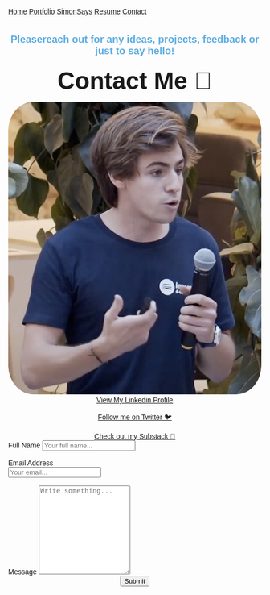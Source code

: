 <head>
<style>
body {
  margin: 0;
  font-family: Arial, Helvetica, sans-serif;
}

.topnav {
  overflow: hidden;
  top: 50%;
  background-color: #5DADE2;
  border-top-left-radius: 10px;
  border-bottom-left-radius: 10px;
  border-top-right-radius: 10px;
  border-bottom-right-radius: 10px;

}

.topnav a {
  float: left;
  color: #f2f2f2;
  text-align: center;
  padding: 14px 16px;
  text-decoration: none;
  font-size: 17px;
  width: 20%;
  margin:0;
  border-top-left-radius: 6px;
  border-bottom-left-radius: 6px;
  border-top-right-radius: 6px;
  border-bottom-right-radius: 6px;
}


.topnav a:hover {
  background-color: #ddd;
  color: black;
}

.topnav a.active {
  background-color: #3498DB;
  color: white;
}
      /* The dropdown container */
      .dropdown {
      float: left;
      overflow: hidden;
      color: #3498DB;
      }
      /* Dropdown button */
      .dropdown .dropbtn {
      float: center;
      color: #3498DB;
      text-align: center;
      padding: 14px 16px;
      text-decoration: none;
      font-size: 17px;
      min-width:21%;
      margin:0;
      }
      /* Dropdown content (hidden by default) */
      .dropdown-content {
      display: none;
      position: absolute;
      background-color: #f9f9f9;
      min-width: 19%;
      box-shadow: 0px 8px 16px 0px rgba(0,0,0,0.2);
      z-index: 1;
      }
      /* Links inside the dropdown */
      .dropdown-content a {
      float: none;
      color: black;
      padding: 12px 16px;
      text-decoration: none;
      display: block;
      text-align: center;
      min-width:100%;
      }
      /* Add a grey background color to dropdown links on hover */
      .dropdown-content a:hover {
      min-width:100%;
      background-color: #cc2;
      }
      /* Show the dropdown menu on hover */
      .dropdown:hover .dropdown-content {
      display: block;
      }

.img {
  border-radius: 10%;
}

/* For the contact */
* {
  box-sizing: border-box;
}

/* Style inputs */
input[type=text], select, textarea, input[type=email]{
  width: 100%;
  padding: 12px;
  border: 1px solid #ccc;
  border-radius: 4px;
  margin-top: 6px;
  margin-bottom: 16px;
  resize: vertical;
}

input[type=submit] {
  background-color: #04AA6D;
  color: white;
  padding: 12px 20px;
  border: none;
  border-radius: 4px;
  cursor: pointer;
}

input[type=submit]:hover {
  background-color: #45a049;
  border-radius: 4px;
}

/* Style the container/contact section */
.container {
  border-radius: 5px;
  background-color: #f2f2f2;
  padding: 10px;
}

/* Create two columns that float next to eachother */
.column {
  float: left;
  width: 50%;
  margin-top: 6px;
  padding: 20px;
}

/* Clear floats after the columns */
.row:after {
  content: "";
  display: table;
  clear: both;
}

/* Responsive layout - when the screen is less than 600px wide, make the two columns stack on top of each other instead of next to each other */
@media screen and (max-width: 600px) {
  .container, input[type=submit] {
    width:85%;
    height: 65%;
    margin-top: 0;
  }

  .column {
    width: 100%;
    height: auto;
  }

  .img {
    max-width: 100%;
    min-width: 300px;
    height: auto;
  }

}


@media screen and (max-width: 600px) {
  .topnav {position: relative;}
  .topnav a {
    float: left;
    display: block;
    text-align: center;
    width:100%;
  }
  .topnav a.icon {
    float: right;
    display: block;
  }

}

</style>
</head>

<body>
  <div class="topnav">
    <a href="https://simonpastor.com">Home</a>
    <a href="https://simonpastor.com/portfolio">Portfolio</a>
    <!-- <div class="dropdown"> */
      <button class="dropbtn">
        <a href="#contact">SimonSays</a>
      <i class="fa fa-caret-down"></i>
      </button>
      <div class="dropdown-content">
         <a href="#">Emperor Gaius Trump</a>
         <a href="#">Harmless Tradition or (Khat)astrophe?</a>
         <a href="#">Post-Covid Social Status:Unclear</a>
      </div>
    </div> -->
    <a href="https://simonpastor.substack.com">SimonSays</a>
    <a href="https://simonpastor.com/resume">Resume</a>
    <a class="active" href="https://simonpastor.com/contact">Contact</a>
  </div>

<br>
<center>
<p style="font-size:20px">
  <font color='#5DADE2'>
  <strong>Pleasereach out for any ideas, projects, feedback or just to say hello!</strong>
  </font>
</p>
</center>

<div class="container">
  <div style="text-align:center">
    <p><font size=30><center><strong>Contact Me 💭</strong></center></font></p>
  </div>
  <div class="row">
    <div class="column">
      <center>
      <img src="logo.png?raw=true" class="responsive" style="width:100%; border-radius: 10%" >
      <a href="https://www.linkedin.com/in/simonpastor/">View My Linkedin Profile</a>
      <br><br>
      <a href="https://twitter.com/the_simonpastor">Follow me on Twitter 🐦</a>
      <br><br>
      <a href="https://simonpastor.substack.com">Check out my Substack 💭</a>
      </center>
    </div>
    <div class="column">
      <form action="https://formspree.io/f/mvodzdww" method="POST">
        <label for="full-name">Full Name</label>
        <input type="text" id="full-name" name="name" placeholder="Your full name..." required="">
        <br><br>
        <label for="email-address">Email Address</label>
        <br>
        <input type="email" id="email-address" name="_replyto" placeholder="Your email..." required="">
        <br><br>
        <label for="message">Message</label>
        <textarea id="message" name="message" placeholder="Write something..." style="height:170px" required=""></textarea>
        <center><input type="submit" value="Submit"></center>
      </form>
    </div>
  </div>
</div>

<!-- <center>
  <br>
  Hey, I'm Simon, an LSE Government and History alumnus passionate about the intersection of Data and Politics/Policy.
  <br> Don't hesitate to reach out!
  <br><br>
  <a href="https://www.linkedin.com/in/simonpastor/">View My Linkedin Profile</a>
  <br><br>
  <a href="https://twitter.com/the_simonpastor">Follow me on Twitter 🐦</a>
  <br><br>
  <a href="https://simonpastor.substack.com">Check out my Substack 💭</a>
  <link rel="stylesheet" href="style.css" type="text/css" />
</center> -->

<!-- Global site tag (gtag.js) - Google Analytics -->
<script async src="https://www.googletagmanager.com/gtag/js?id=UA-192273691-1"></script>
<script>
  window.dataLayer = window.dataLayer || [];
  function gtag(){dataLayer.push(arguments);}
  gtag('js', new Date());

  gtag('config', 'UA-192273691-1');
</script>

<!-- Simon Pastor © 2021 -->

</body>
